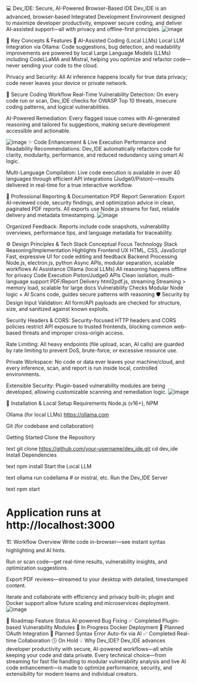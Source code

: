 
💻 Dev_IDE: Secure, AI-Powered Browser-Based IDE
Dev_IDE is an advanced, browser-based Integrated Development Environment designed to maximize developer productivity, empower secure coding, and deliver AI-assisted support—all with privacy and offline-first principles.
![image](https://github.com/user-attachments/assets/bfb09371-260b-44f2-b1ca-7eee12770737)

🚀 Key Concepts & Features
🧠 AI-Assisted Coding (Local LLMs)
Local LLM Integration via Ollama: Code suggestions, bug detection, and readability improvements are powered by local Large Language Models (LLMs) including CodeLLaMA and Mistral, helping you optimize and refactor code—never sending your code to the cloud.

Privacy and Security: All AI inference happens locally for true data privacy; code never leaves your device or private network.

🔐 Secure Coding Workflow
Real-Time Vulnerability Detection: On every code run or scan, Dev_IDE checks for OWASP Top 10 threats, insecure coding patterns, and logical vulnerabilities.

AI-Powered Remediation: Every flagged issue comes with AI-generated reasoning and tailored fix suggestions, making secure development accessible and actionable.

![image](https://github.com/user-attachments/assets/32e6a083-3c46-4867-8afa-f1e8d0d15b05)
✨ Code Enhancement & Live Execution
Performance and Readability Recommendations: Dev_IDE automatically refactors code for clarity, modularity, performance, and reduced redundancy using smart AI logic.

Multi-Language Compilation: Live code execution is available in over 40 languages through efficient API integrations (Judge0/Piston)—results delivered in real-time for a true interactive workflow.

📄 Professional Reporting & Documentation
PDF Report Generation: Export AI-reviewed code, security findings, and optimization advice in clean, paginated PDF reports. All exports use Node.js streams for fast, reliable delivery and metadata timestamping.
![image](https://github.com/user-attachments/assets/d074fa54-7b4e-4772-ab1d-6f2f0f09f2b4)

Organized Feedback: Reports include code snapshots, vulnerability overviews, performance tips, and language metadata for traceability.

⚙️ Design Principles & Tech Stack
Conceptual Focus	Technology Stack	Reasoning/Implementation Highlights
Frontend UX	HTML, CSS, JavaScript	Fast, expressive UI for code editing and feedback
Backend Processing	Node.js, electron.js, python	Async APIs, modular separation, scalable workflows
AI Assistance	Ollama (local LLMs)	All reasoning happens offline for privacy
Code Execution	Piston/Judge0 APIs	Clean isolation, multi-language support
PDF/Report Delivery	html2pdf.js, streaming	Streaming > memory load, scalable for large docs
Vulnerability Checks	Modular Node logic + AI	Scans code, guides secure patterns with reasoning
🛡️ Security by Design
Input Validation: All form/API payloads are checked for structure, size, and sanitized against known exploits.

Security Headers & CORS: Security-focused HTTP headers and CORS policies restrict API exposure to trusted frontends, blocking common web-based threats and improper cross-origin access.

Rate Limiting: All heavy endpoints (file upload, scan, AI calls) are guarded by rate limiting to prevent DoS, brute-force, or excessive resource use.

Private Workspace: No code or data ever leaves your machine/cloud, and every inference, scan, and report is run inside local, controlled environments.

Extensible Security: Plugin-based vulnerability modules are being developed, allowing customizable scanning and remediation logic.
![image](https://github.com/user-attachments/assets/c02a3c18-b890-4565-909e-37763e30436e)

🧪 Installation & Local Setup
Requirements
Node.js (v16+), NPM

Ollama (for local LLMs) https://ollama.com

Git (for codebase and collaboration)

Getting Started
Clone the Repository

text
git clone https://github.com/your-username/dev_ide.git
cd dev_ide
Install Dependencies

text
npm install
Start the Local LLM

text
ollama run codellama   # or mistral, etc.
Run the Dev_IDE Server

text
npm start
# Application runs at http://localhost:3000
🏗️ Workflow Overview
Write code in-browser—see instant syntax highlighting and AI hints.

Run or scan code—get real-time results, vulnerability insights, and optimization suggestions.

Export PDF reviews—streamed to your desktop with detailed, timestamped content.

Iterate and collaborate with efficiency and privacy built-in; plugin and Docker support allow future scaling and microservices deployment.
![image](https://github.com/user-attachments/assets/5704fedb-7f99-48be-82fc-2df1c37ed71a)

🚦 Roadmap
Feature	Status
AI-powered Bug Fixing	✅ Completed
Plugin-based Vulnerability Modules	🚧 In Progress
Docker Deployment	🚧 Planned
OAuth Integration	🚧 Planned
Syntax Error Auto-fix via AI	✅ Completed
Real-time Collaboration	🕓 On Hold
💡 Why Dev_IDE?
Dev_IDE advances developer productivity with secure, AI-powered workflows—all while keeping your code and data private. Every technical choice—from streaming for fast file handling to modular vulnerability analysis and live AI code enhancement—is made to optimize performance, security, and extensibility for modern teams and individual creators.
